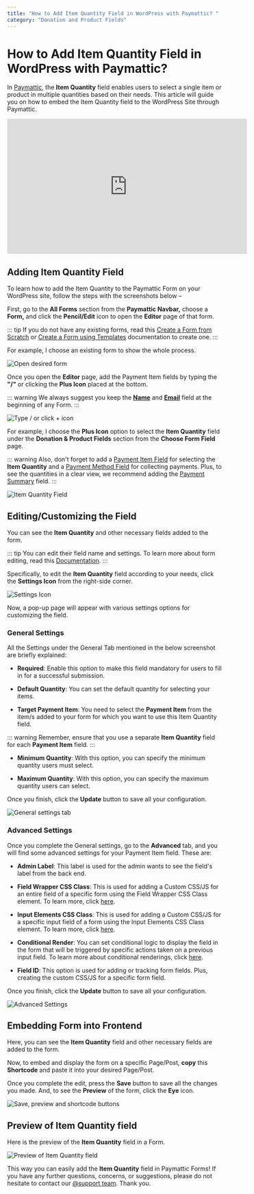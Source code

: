 ```yaml
---
title: "How to Add Item Quantity Field in WordPress with Paymattic? "
category: "Donation and Product Fields"
---
```

# How to Add Item Quantity Field in WordPress with Paymattic?

In [Paymattic](https://paymattic.com/), the **Item Quantity** field enables users to select a single item or product in multiple quantities based on their needs. This article will guide you on how to embed the Item Quantity field to the WordPress Site through Paymattic.

<iframe width="560" height="315" src="https://www.youtube.com/embed/V2oqvWw6Jhs?list=PLXpD0vT4thWH80g5e9wYnoBMgEqUXbr53" title="Item Quantity Field Tutorial" frameborder="0" allow="accelerometer; autoplay; clipboard-write; encrypted-media; gyroscope; picture-in-picture" allowfullscreen></iframe>

## Adding Item Quantity Field

To learn how to add the Item Quantity to the Paymattic Form on your WordPress site, follow the steps with the screenshots below –

First, go to the **All Forms** section from the **Paymattic Navbar,** choose a **Form,** and click the **Pencil/Edit** icon to open the **Editor** page of that form.

::: tip
If you do not have any existing forms, read this [Create a Form from Scratch](/form-editor/how-to-create-a-form-from-scratch-with-paymattic) or [Create a Form using Templates](/form-editor/simple-form-templates) documentation to create one.
:::

For example, I choose an existing form to show the whole process.

![Open desired form](/images/donation-and-product-fields/how-to-add-item-quantity-field-in-wordpress-with-paymattic/1.-Open-desired-form-2-scaled.webp)

Once you open the **Editor** page, add the Payment Item fields by typing the **"/"** or clicking the **Plus Icon** placed at the bottom.

::: warning
We always suggest you keep the [**Name**](/general-input-fields/how-to-use-general-form-input-fields-in-wordpress-with-paymattic#name-field) and [**Email**](/general-input-fields/how-to-use-general-form-input-fields-in-wordpress-with-paymattic#email-field) field at the beginning of any Form.
:::

![Type / or click + icon](/images/donation-and-product-fields/how-to-add-item-quantity-field-in-wordpress-with-paymattic/2.-Type-or-click-icon-2.webp)

For example, I choose the **Plus Icon** option to select the **Item Quantity** field under the **Donation & Product Fields** section from the **Choose Form Field** page.

::: warning
Also, don't forget to add a [Payment Item Field](/donation-and-product-fields/how-to-add-payment-item-fields-in-wordpress-with-paymattic) for selecting the **Item Quantity** and a [Payment Method Field](/general-input-fields/how-to-use-the-payment-method-fields-section) for collecting payments. Plus, to see the quantities in a clear view, we recommend adding the [Payment Summary](/donation-and-product-fields/add-payment-summary-field-in-forms) field.
:::

![Item Quantity Field](/images/donation-and-product-fields/how-to-add-item-quantity-field-in-wordpress-with-paymattic/3.-Item-Quantity-Field.webp)

## Editing/Customizing the Field

You can see the **Item Quantity** and other necessary fields added to the form.

::: tip
You can edit their field name and settings. To learn more about form editing, read this [Documentation](/form-editor/how-to-edit-forms-in-wordpress-with-paymattic).
:::

Specifically, to edit the **Item Quantity** field according to your needs, click the **Settings Icon** from the right-side corner.

![Settings Icon](/images/donation-and-product-fields/how-to-add-item-quantity-field-in-wordpress-with-paymattic/4.-Settings-Icon-2.webp)

Now, a pop-up page will appear with various settings options for customizing the field.

### General Settings 

All the Settings under the General Tab mentioned in the below screenshot are briefly explained:

- **Required**: Enable this option to make this field mandatory for users to fill in for a successful submission.

- **Default Quantity**: You can set the default quantity for selecting your items.

- **Target Payment Item**: You need to select the **Payment Item** from the item/s added to your form for which you want to use this Item Quantity field.

::: warning
Remember, ensure that you use a separate **Item Quantity** field for each **Payment Item** field.
:::

- **Minimum Quantity**: With this option, you can specify the minimum quantity users must select.

- **Maximum Quantity**: With this option, you can specify the maximum quantity users can select.

Once you finish, click the **Update** button to save all your configuration.

![General settings tab](/images/donation-and-product-fields/how-to-add-item-quantity-field-in-wordpress-with-paymattic/5.-General-settings-tab.webp)

### Advanced Settings 

Once you complete the General settings, go to the **Advanced** tab, and you will find some advanced settings for your Payment Item field. These are:

- **Admin Label**: This label is used for the admin wants to see the field's label from the back end.

- **Field Wrapper CSS Class**: This is used for adding a Custom CSS/JS for an entire field of a specific form using the Field Wrapper CSS Class element. To learn more, click [here](/form-settings/how-to-create-custom-css-js-in-wordpress-with-paymattic).

- **Input Elements CSS Class**: This is used for adding a Custom CSS/JS for a specific input field of a form using the Input Elements CSS Class element. To learn more, click [here](/form-settings/how-to-create-custom-css-js-in-wordpress-with-paymattic).

- **Conditional Render**: You can set conditional logic to display the field in the form that will be triggered by specific actions taken on a previous input field. To learn more about conditional renderings, click [here](/form-editor/how-to-use-conditional-logic-in-form-fields-with-paymattic).

- **Field ID**: This option is used for adding or tracking form fields. Plus, creating the custom CSS/JS for a specific form field.

Once you finish, click the **Update** button to save all your configuration.

![Advanced Settings](/images/donation-and-product-fields/how-to-add-item-quantity-field-in-wordpress-with-paymattic/6.-Advanced-Settings.webp)

## Embedding Form into Frontend

Here, you can see the **Item Quantity** field and other necessary fields are added to the form.

Now, to embed and display the form on a specific Page/Post, **copy** this **Shortcode** and paste it into your desired Page/Post.

Once you complete the edit, press the **Save** button to save all the changes you made. And, to see the **Preview** of the form, click the **Eye** icon.

![Save, preview and shortcode buttons](/images/donation-and-product-fields/how-to-add-item-quantity-field-in-wordpress-with-paymattic/7.-Save-preview-and-shortcode-buttons.webp)

## Preview of Item Quantity field

Here is the preview of the **Item Quantity** field in a Form.

![Preview of Item Quantity field](/images/donation-and-product-fields/how-to-add-item-quantity-field-in-wordpress-with-paymattic/8.-Preview-of-Item-Quantity-field.webp)

This way you can easily add the **Item Quantity** field in Paymattic Forms!
If you have any further questions, concerns, or suggestions, please do not hesitate to contact our [@support team](https://wpmanageninja.com/support-tickets/). Thank you.